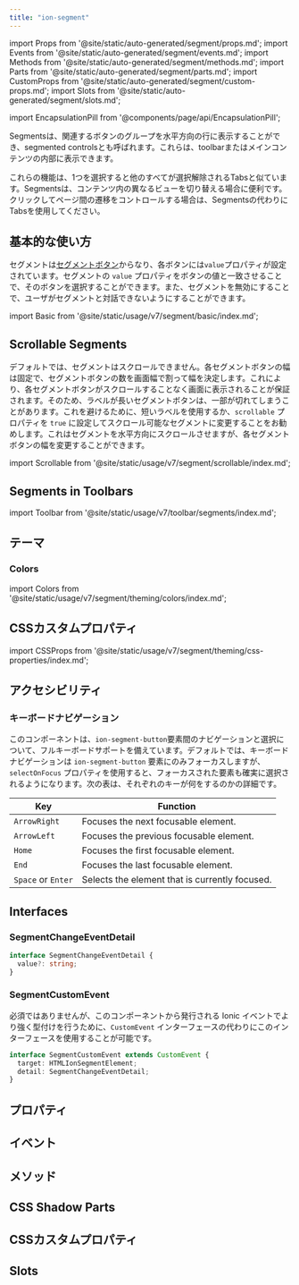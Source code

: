 ```yaml
---
title: "ion-segment"
---
```

import Props from '@site/static/auto-generated/segment/props.md';
import Events from '@site/static/auto-generated/segment/events.md';
import Methods from '@site/static/auto-generated/segment/methods.md';
import Parts from '@site/static/auto-generated/segment/parts.md';
import CustomProps from '@site/static/auto-generated/segment/custom-props.md';
import Slots from '@site/static/auto-generated/segment/slots.md';

<head>
  <title>ion-segment: API Documentation for Segmented Controls</title>
  <meta name="description" content="ion-segmentは、関連するボタンのグループを表示します（セグメントコントロールとも呼ばれます）。使用方法の詳細については、Segment API ドキュメンテーションを参照してください。" />
</head>

import EncapsulationPill from '@components/page/api/EncapsulationPill';

<EncapsulationPill type="shadow" />


Segmentsは、関連するボタンのグループを水平方向の行に表示することができ、segmented controlsとも呼ばれます。これらは、toolbarまたはメインコンテンツの内部に表示できます。

これらの機能は、1つを選択すると他のすべてが選択解除されるTabsと似ています。Segmentsは、コンテンツ内の異なるビューを切り替える場合に便利です。クリックしてページ間の遷移をコントロールする場合は、Segmentsの代わりにTabsを使用してください。


## 基本的な使い方

セグメントは[セグメントボタン](./segment-button)からなり、各ボタンには`value`プロパティが設定されています。セグメントの `value` プロパティをボタンの値と一致させることで、そのボタンを選択することができます。また、セグメントを無効にすることで、ユーザがセグメントと対話できないようにすることができます。

import Basic from '@site/static/usage/v7/segment/basic/index.md';

<Basic />


## Scrollable Segments

デフォルトでは、セグメントはスクロールできません。各セグメントボタンの幅は固定で、セグメントボタンの数を画面幅で割って幅を決定します。これにより、各セグメントボタンがスクロールすることなく画面に表示されることが保証されます。そのため、ラベルが長いセグメントボタンは、一部が切れてしまうことがあります。これを避けるために、短いラベルを使用するか、`scrollable` プロパティを `true` に設定してスクロール可能なセグメントに変更することをお勧めします。これはセグメントを水平方向にスクロールさせますが、各セグメントボタンの幅を変更することができます。

import Scrollable from '@site/static/usage/v7/segment/scrollable/index.md';

<Scrollable />


## Segments in Toolbars

<!-- Reuse the playground from the Toolbar directory -->
import Toolbar from '@site/static/usage/v7/toolbar/segments/index.md';

<Toolbar />


## テーマ

### Colors

import Colors from '@site/static/usage/v7/segment/theming/colors/index.md';

<Colors />

## CSSカスタムプロパティ

import CSSProps from '@site/static/usage/v7/segment/theming/css-properties/index.md';

<CSSProps />


## アクセシビリティ

### キーボードナビゲーション

このコンポーネントは、`ion-segment-button`要素間のナビゲーションと選択について、フルキーボードサポートを備えています。デフォルトでは、キーボードナビゲーションは `ion-segment-button` 要素にのみフォーカスしますが、`selectOnFocus` プロパティを使用すると、フォーカスされた要素も確実に選択されるようになります。次の表は、それぞれのキーが何をするのかの詳細です。

| Key                | Function                                                       |
| ------------------ | -------------------------------------------------------------- |
| `ArrowRight`       | Focuses the next focusable element.                            |
| `ArrowLeft`        | Focuses the previous focusable element.                        |
| `Home`             | Focuses the first focusable element.                           |
| `End`              | Focuses the last focusable element.                            |
| `Space` or `Enter` | Selects the element that is currently focused.                 |

## Interfaces

### SegmentChangeEventDetail

```typescript
interface SegmentChangeEventDetail {
  value?: string;
}
```

### SegmentCustomEvent

必須ではありませんが、このコンポーネントから発行される Ionic イベントでより強く型付けを行うために、`CustomEvent` インターフェースの代わりにこのインターフェースを使用することが可能です。

```typescript
interface SegmentCustomEvent extends CustomEvent {
  target: HTMLIonSegmentElement;
  detail: SegmentChangeEventDetail;
}
```


## プロパティ
<Props />

## イベント
<Events />

## メソッド
<Methods />

## CSS Shadow Parts
<Parts />

## CSSカスタムプロパティ
<CustomProps />

## Slots
<Slots />
